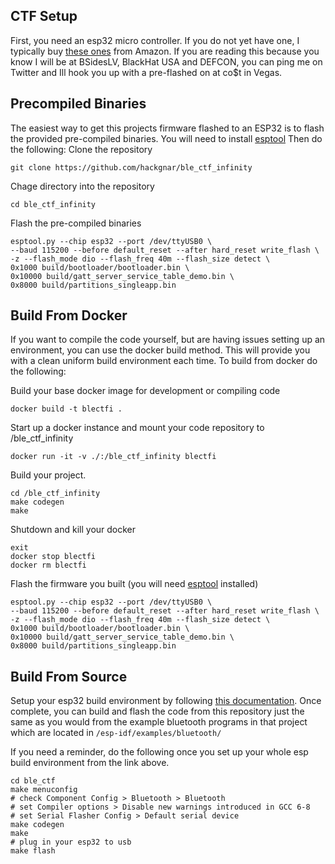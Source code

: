## CTF Setup 

First, you need an esp32 micro controller.  If you do not yet have one, I typically buy [these ones](https://www.amazon.com/HiLetgo%C2%AE-ESP-WROOM-32-Development-Microcontroller-Integrated/dp/B0718T232Z/ref=sr_1_4?ie=UTF8&qid=1525458705&sr=8-4&keywords=esp32) from Amazon.  If you are reading this because you know I will be at BSidesLV, BlackHat USA and DEFCON, you can ping me on Twitter and Ill hook you up with a pre-flashed on at co$t in Vegas.

## Precompiled Binaries

The easiest way to get this projects firmware flashed to an ESP32 is to flash the provided pre-compiled binaries. You will need to install [esptool](https://github.com/espressif/esptool)  Then  do the following:
Clone the repository
```
git clone https://github.com/hackgnar/ble_ctf_infinity
```

Chage directory into the repository
```
cd ble_ctf_infinity
```

Flash the pre-compiled binaries
```
esptool.py --chip esp32 --port /dev/ttyUSB0 \
--baud 115200 --before default_reset --after hard_reset write_flash \
-z --flash_mode dio --flash_freq 40m --flash_size detect \
0x1000 build/bootloader/bootloader.bin \
0x10000 build/gatt_server_service_table_demo.bin \
0x8000 build/partitions_singleapp.bin
```

## Build From Docker

If you want to compile the code yourself, but are having issues setting up an environment, you can use the docker build method.  This will provide you with a clean uniform build environment each time.  To build from docker do the following:

Build your base docker image for development or compiling code
```
docker build -t blectfi .
```

Start up a docker instance and mount your code repository to /ble_ctf_infinity
```
docker run -it -v ./:/ble_ctf_infinity blectfi
```

Build your project.
```
cd /ble_ctf_infinity
make codegen
make
```

Shutdown and kill your docker
```
exit
docker stop blectfi
docker rm blectfi
```

Flash the firmware you built (you will need [esptool](https://github.com/espressif/esptool) installed)
```
esptool.py --chip esp32 --port /dev/ttyUSB0 \
--baud 115200 --before default_reset --after hard_reset write_flash \
-z --flash_mode dio --flash_freq 40m --flash_size detect \
0x1000 build/bootloader/bootloader.bin \
0x10000 build/gatt_server_service_table_demo.bin \
0x8000 build/partitions_singleapp.bin
```

## Build From Source

Setup your esp32 build environment by following [this documentation](http://esp-idf.readthedocs.io/en/latest/get-started/#setup-toolchain).  Once complete, you can build and flash the code from this repository just the same as you would from the example bluetooth programs in that project which are located in ```/esp-idf/examples/bluetooth/```

If you need a reminder, do the following once you set up your whole esp build environment from the link above.
````
cd ble_ctf
make menuconfig
# check Component Config > Bluetooth > Bluetooth
# set Compiler options > Disable new warnings introduced in GCC 6-8
# set Serial Flasher Config > Default serial device
make codegen
make
# plug in your esp32 to usb
make flash
````
